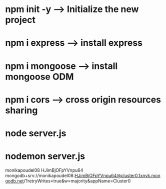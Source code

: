 # npm init -y --> Initialize the new project
# npm i express --> install express
# npm i mongoose --> install mongoose ODM
# npm i cors --> cross origin resources sharing
<!-- to run the server -->
# node server.js
# nodemon server.js
monikapoudel08
HJimBjOFpYVnpu64
mongodb+srv://monikapoudel08:HJimBjOFpYVnpu64@cluster0.1xnvk.mongodb.net/?retryWrites=true&w=majority&appName=Cluster0


<!-- mongoo db is nosql  -->